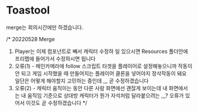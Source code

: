 # Toastool
merge는 회의시간에만 하겠습니다.

/* 20220528 Merge
1. Player는 이제 컴포넌트로 빼서 캐릭터 수정하  일 있으시면 Resources 폴더안에 프리팹에 들어가서 수정하시면 됩니다
2. 오류(1) - 메인카메라에 follow 스크립트 타겟을 플레이어로 설정해놓으니까 작동이 안 되고 게임 시작했을 때 만들어지는 플레이어 클론을 넣어야지 정삭작동이 돼요 일단은 어떻게 해야할지 고민하는 중인데 ,,, 곧 수정하겠습니다
3. 오류(2) - 캐릭터 움직이는 동안 다른 사람 화면에선 괜찮게 보이는데 내 화면에서는 내 움직임 기준으로 상대방 캐릭터가 뭔가 자석처럼 달라붙으려는 ,,,? 오류가 있어서 이것도 곧 수정하겠습니다 */
